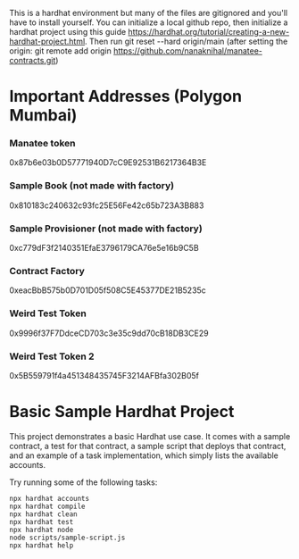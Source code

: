 This is a hardhat environment but many of the files are gitignored and you'll have to install yourself. You can initialize a local github repo, then initialize a hardhat project using this guide https://hardhat.org/tutorial/creating-a-new-hardhat-project.html. Then run git reset --hard origin/main 
(after setting the origin: git remote add origin https://github.com/nanaknihal/manatee-contracts.git)


# Important Addresses (Polygon Mumbai)
### Manatee token
0x87b6e03b0D57771940D7cC9E92531B6217364B3E
### Sample Book (not made with factory)
0x810183c240632c93fc25E56Fe42c65b723A3B883
### Sample Provisioner (not made with factory)
0xc779dF3f2140351EfaE3796179CA76e5e16b9C5B
### Contract Factory
0xeacBbB575b0D701D05f508C5E45377DE21B5235c
### Weird Test Token
0x9996f37F7DdceCD703c3e35c9dd70cB18DB3CE29
### Weird Test Token 2
0x5B559791f4a451348435745F3214AFBfa302B05f



# Basic Sample Hardhat Project

This project demonstrates a basic Hardhat use case. It comes with a sample contract, a test for that contract, a sample script that deploys that contract, and an example of a task implementation, which simply lists the available accounts.

Try running some of the following tasks:

```shell
npx hardhat accounts
npx hardhat compile
npx hardhat clean
npx hardhat test
npx hardhat node
node scripts/sample-script.js
npx hardhat help
```
